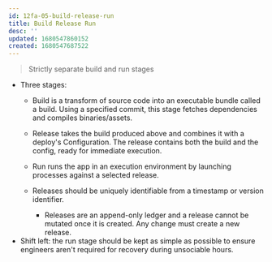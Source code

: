 ```yaml
---
id: 12fa-05-build-release-run
title: Build Release Run
desc: ''
updated: 1680547860152
created: 1680547687522
---
```

> Strictly separate build and run stages

- Three stages:
    - Build is a transform of source code into an executable bundle called a build. Using a specified commit, this stage fetches dependencies and compiles binaries/assets.
    - Release takes the build produced above and combines it with a deploy's Configuration. The release contains both the build and the config, ready for immediate execution.
    - Run runs the app in an execution environment by launching processes against a selected release.
  
  - Releases should be uniquely identifiable from a timestamp or version identifier.
    - Releases are an append-only ledger and a release cannot be mutated once it is created. Any change must create a new release.
- Shift left: the run stage should be kept as simple as possible to ensure engineers aren't required for recovery during unsociable hours.
